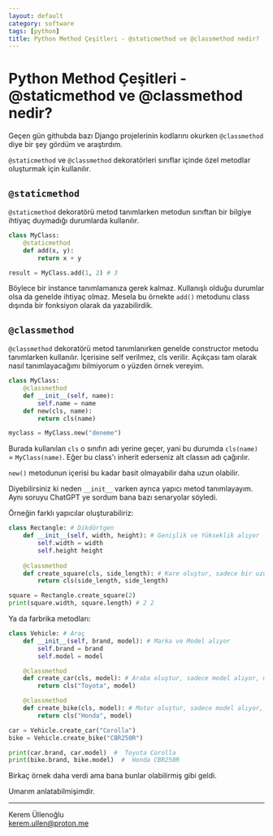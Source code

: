 ```yaml
---
layout: default
category: software
tags: [python]
title: Python Method Çeşitleri - @staticmethod ve @classmethod nedir?
---
```

# Python Method Çeşitleri - @staticmethod ve @classmethod nedir?

Geçen gün githubda bazı Django projelerinin kodlarını okurken `@classmethod` diye bir şey gördüm ve araştırdım. 

`@staticmethod` ve `@classmethod` dekoratörleri sınıflar içinde özel metodlar oluşturmak için kullanılır. 

## `@staticmethod`
`@staticmethod` dekoratörü metod tanımlarken metodun sınıftan bir bilgiye ihtiyaç duymadığı durumlarda kullanılır. 

```python
class MyClass:
	@staticmethod
	def add(x, y):
		return x + y

result = MyClass.add(1, 2) # 3
```

Böylece bir instance tanımlamanıza gerek kalmaz. Kullanışlı olduğu durumlar olsa da genelde ihtiyaç olmaz. Mesela bu örnekte `add()` metodunu class dışında bir fonksiyon olarak da yazabilirdik.

## `@classmethod`
`@classmethod` dekoratörü metod tanımlanırken genelde constructor metodu tanımlarken kullanılır. İçerisine self verilmez, cls verilir. Açıkçası tam olarak nasıl tanımlayacağımı bilmiyorum o yüzden örnek vereyim.

```python
class MyClass:
	@classmethod
	def __init__(self, name):
		self.name = name
	def new(cls, name):
		return cls(name)

myclass = MyClass.new("deneme")
```

Burada kullanılan `cls` o sınıfın adı yerine geçer, yani bu durumda `cls(name)` = `MyClass(name)`. Eğer bu class'ı inherit ederseniz alt classın adı çağırılır.

 `new()` metodunun içerisi bu kadar basit olmayabilir daha uzun olabilir.

Diyebilirsiniz ki neden `__init__` varken ayrıca yapıcı metod tanımlayayım. Aynı soruyu ChatGPT ye sordum bana bazı senaryolar söyledi.

Örneğin farklı yapıcılar oluşturabiliriz:
```python
class Rectangle: # Dikdörtgen
	def __init__(self, width, height): # Genişlik ve Yükseklik alıyor
		self.width = width
		self.height height
	
	@classmethod
	def create_square(cls, side_length): # Kare oluştur, sadece bir uzunluk alıyor çünkü karenin genişliği ve yüksekliği aynıdır
		return cls(side_length, side_length)

square = Rectangle.create_square(2)
print(square.width, square.length) # 2 2
```

Ya da farbrika metodları:
```python
class Vehicle: # Araç
    def __init__(self, brand, model): # Marka ve Model alıyor
        self.brand = brand
        self.model = model

    @classmethod
    def create_car(cls, model): # Araba oluştur, sadece model alıyor, marka otomatik olarak toyota
        return cls("Toyota", model)

    @classmethod
    def create_bike(cls, model): # Motor oluştur, sadece model alıyor, marka otomatik olarak honda
        return cls("Honda", model)

car = Vehicle.create_car("Corolla")
bike = Vehicle.create_bike("CBR250R")

print(car.brand, car.model)  #  Toyota Corolla
print(bike.brand, bike.model)  #  Honda CBR250R
```

Birkaç örnek daha verdi ama bana bunlar olabilirmiş gibi geldi. 

Umarım anlatabilmişimdir. 

---

Kerem Üllenoğlu <br>
kerem.ullen@proton.me
